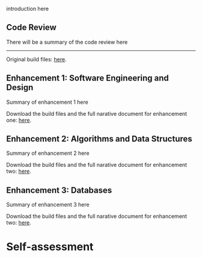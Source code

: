 introduction here

## Code Review

There will be a summary of the code review here

---

Original build files: [here](https://github.com/SunWeatherby/sunweatherby.github.io/tree/Original).

## Enhancement 1: Software Engineering and Design

Summary of enhancement 1 here

Download the build files and the full narative document for enhancement one: [here](https://github.com/SunWeatherby/sunweatherby.github.io/tree/EnhancementOne).

## Enhancement 2: Algorithms and Data Structures

Summary of enhancement 2 here

Download the build files and the full narative document for enhancement two: [here](https://github.com/SunWeatherby/sunweatherby.github.io/tree/EnhancementTwo).

## Enhancement 3: Databases

Summary of enhancement 3 here

Download the build files and the full narative document for enhancement two: [here](https://github.com/SunWeatherby/sunweatherby.github.io/tree/EnhancementThree).

# Self-assessment
